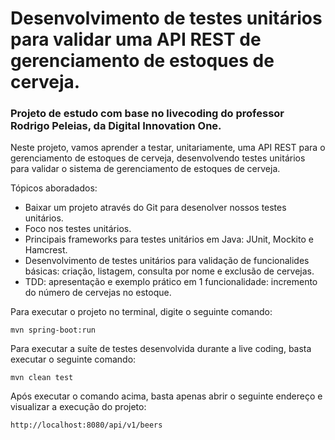 <h1>Desenvolvimento de testes unitários para validar uma API REST de gerenciamento de estoques de cerveja.</h1>

### Projeto de estudo com base no livecoding do professor Rodrigo Peleias, da Digital Innovation One. 

Neste projeto, vamos aprender a testar, unitariamente, uma API REST para o gerenciamento de estoques de cerveja, desenvolvendo testes unitários para validar o sistema de gerenciamento de estoques de cerveja. 

Tópicos aboradados:

* Baixar um projeto através do Git para desenolver nossos testes unitários. 
* Foco nos testes unitários.
* Principais frameworks para testes unitários em Java: JUnit, Mockito e Hamcrest. 
* Desenvolvimento de testes unitários para validação de funcionalides básicas: criação, listagem, consulta por nome e exclusão de cervejas.
* TDD: apresentação e exemplo prático em 1 funcionalidade: incremento do número de cervejas no estoque.

Para executar o projeto no terminal, digite o seguinte comando:

```shell script
mvn spring-boot:run 
```

Para executar a suíte de testes desenvolvida durante a live coding, basta executar o seguinte comando:

```shell script
mvn clean test
```

Após executar o comando acima, basta apenas abrir o seguinte endereço e visualizar a execução do projeto:

```
http://localhost:8080/api/v1/beers
```






